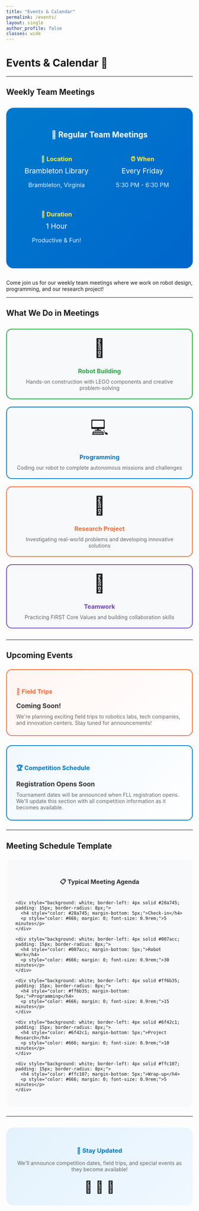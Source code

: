 ```yaml
---
title: "Events & Calendar"
permalink: /events/
layout: single
author_profile: false
classes: wide
---
```


# Events & Calendar 📅

---

## Weekly Team Meetings

<div style="background: linear-gradient(135deg, #007acc, #0066cc); color: white; padding: 30px; border-radius: 20px; margin: 30px 0; text-align: center;">
  <h2 style="color: white; margin-bottom: 20px;">🏢 Regular Team Meetings</h2>
  <div style="display: grid; grid-template-columns: repeat(auto-fit, minmax(200px, 1fr)); gap: 20px; margin: 20px 0;">
    <div>
      <h3 style="color: #ffeb3b; margin-bottom: 10px;">📍 Location</h3>
      <p style="font-size: 1.2rem; margin: 0;">Brambleton Library</p>
      <p style="font-size: 1rem; opacity: 0.9;">Brambleton, Virginia</p>
    </div>
    <div>
      <h3 style="color: #ffeb3b; margin-bottom: 10px;">⏰ When</h3>
      <p style="font-size: 1.2rem; margin: 0;">Every Friday</p>
      <p style="font-size: 1rem; opacity: 0.9;">5:30 PM - 6:30 PM</p>
    </div>
    <div>
      <h3 style="color: #ffeb3b; margin-bottom: 10px;">🎯 Duration</h3>
      <p style="font-size: 1.2rem; margin: 0;">1 Hour</p>
      <p style="font-size: 1rem; opacity: 0.9;">Productive & Fun!</p>
    </div>
  </div>
</div>

Come join us for our weekly team meetings where we work on robot design, programming, and our research project!

---

## What We Do in Meetings

<div style="display: grid; grid-template-columns: repeat(auto-fit, minmax(250px, 1fr)); gap: 20px; margin: 30px 0;">
  
  <div style="background: #f8f9fa; border: 2px solid #28a745; border-radius: 15px; padding: 20px; text-align: center;">
    <div style="font-size: 3rem; margin-bottom: 15px;">🔧</div>
    <h3 style="color: #28a745; margin-bottom: 10px;">Robot Building</h3>
    <p style="color: #666; margin: 0;">Hands-on construction with LEGO components and creative problem-solving</p>
  </div>
  
  <div style="background: #f8f9fa; border: 2px solid #007acc; border-radius: 15px; padding: 20px; text-align: center;">
    <div style="font-size: 3rem; margin-bottom: 15px;">💻</div>
    <h3 style="color: #007acc; margin-bottom: 10px;">Programming</h3>
    <p style="color: #666; margin: 0;">Coding our robot to complete autonomous missions and challenges</p>
  </div>
  
  <div style="background: #f8f9fa; border: 2px solid #ff6b35; border-radius: 15px; padding: 20px; text-align: center;">
    <div style="font-size: 3rem; margin-bottom: 15px;">🔬</div>
    <h3 style="color: #ff6b35; margin-bottom: 10px;">Research Project</h3>
    <p style="color: #666; margin: 0;">Investigating real-world problems and developing innovative solutions</p>
  </div>
  
  <div style="background: #f8f9fa; border: 2px solid #6f42c1; border-radius: 15px; padding: 20px; text-align: center;">
    <div style="font-size: 3rem; margin-bottom: 15px;">🤝</div>
    <h3 style="color: #6f42c1; margin-bottom: 10px;">Teamwork</h3>
    <p style="color: #666; margin: 0;">Practicing FIRST Core Values and building collaboration skills</p>
  </div>
  
</div>

---

## Upcoming Events

<div style="border: 2px solid #ff6b35; border-radius: 15px; padding: 25px; margin: 25px 0; background: linear-gradient(135deg, #fff5f2, #ffffff);">
  <h3 style="color: #ff6b35; margin-bottom: 15px;">🎯 Field Trips</h3>
  <p style="font-size: 1.1rem; color: #333; margin-bottom: 10px;"><strong>Coming Soon!</strong></p>
  <p style="color: #666; margin: 0;">We're planning exciting field trips to robotics labs, tech companies, and innovation centers. Stay tuned for announcements!</p>
</div>

<div style="border: 2px solid #007acc; border-radius: 15px; padding: 25px; margin: 25px 0; background: linear-gradient(135deg, #f0f8ff, #ffffff);">
  <h3 style="color: #007acc; margin-bottom: 15px;">🏆 Competition Schedule</h3>
  <p style="font-size: 1.1rem; color: #333; margin-bottom: 10px;"><strong>Registration Opens Soon</strong></p>
  <p style="color: #666; margin: 0;">Tournament dates will be announced when FLL registration opens. We'll update this section with all competition information as it becomes available.</p>
</div>

---

## Meeting Schedule Template

<div style="background: #f8f9fa; border-radius: 15px; padding: 25px; margin: 25px 0;">
  <h3 style="color: #333; margin-bottom: 20px; text-align: center;">📋 Typical Meeting Agenda</h3>
  
  <div style="display: grid; grid-template-columns: repeat(auto-fit, minmax(200px, 1fr)); gap: 15px;">
    
    <div style="background: white; border-left: 4px solid #28a745; padding: 15px; border-radius: 8px;">
      <h4 style="color: #28a745; margin-bottom: 5px;">Check-in</h4>
      <p style="color: #666; margin: 0; font-size: 0.9rem;">5 minutes</p>
    </div>
    
    <div style="background: white; border-left: 4px solid #007acc; padding: 15px; border-radius: 8px;">
      <h4 style="color: #007acc; margin-bottom: 5px;">Robot Work</h4>
      <p style="color: #666; margin: 0; font-size: 0.9rem;">30 minutes</p>
    </div>
    
    <div style="background: white; border-left: 4px solid #ff6b35; padding: 15px; border-radius: 8px;">
      <h4 style="color: #ff6b35; margin-bottom: 5px;">Programming</h4>
      <p style="color: #666; margin: 0; font-size: 0.9rem;">15 minutes</p>
    </div>
    
    <div style="background: white; border-left: 4px solid #6f42c1; padding: 15px; border-radius: 8px;">
      <h4 style="color: #6f42c1; margin-bottom: 5px;">Project Research</h4>
      <p style="color: #666; margin: 0; font-size: 0.9rem;">10 minutes</p>
    </div>
    
    <div style="background: white; border-left: 4px solid #ffc107; padding: 15px; border-radius: 8px;">
      <h4 style="color: #ffc107; margin-bottom: 5px;">Wrap-up</h4>
      <p style="color: #666; margin: 0; font-size: 0.9rem;">5 minutes</p>
    </div>
    
  </div>
</div>

---

<div style="text-align: center; background: linear-gradient(135deg, #e3f2fd, #f0f8ff); padding: 30px; border-radius: 20px; margin: 30px 0;">
  <h3 style="color: #007acc; margin-bottom: 15px;">📅 Stay Updated</h3>
  <p style="color: #666; margin-bottom: 20px;">We'll announce competition dates, field trips, and special events as they become available!</p>
  <div style="font-size: 2rem; margin-top: 15px;">🧱 🤖 🚀</div>
</div>